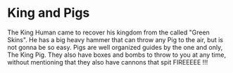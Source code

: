 # King and Pigs
The King Human came to recover his kingdom from the called "Green Skins". He has a big heavy hammer that can throw any Pig to the air, but is not gonna be so easy. Pigs are well organized guides by the one and only, The King Pig. They also have boxes and bombs to throw to you at any time, without mentioning that they also have cannons that spit FIREEEEE !!!
